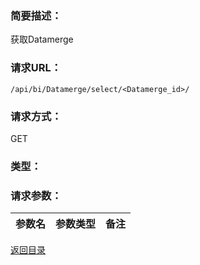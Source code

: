 ### **简要描述：**

获取Datamerge

### **请求URL：**

`/api/bi/Datamerge/select/<Datamerge_id>/`

### **请求方式：**

GET

### **类型：**

### **请求参数：**

|参数名|参数类型|备注|
|:--|:--|:--|

[返回目录](../base.md)
